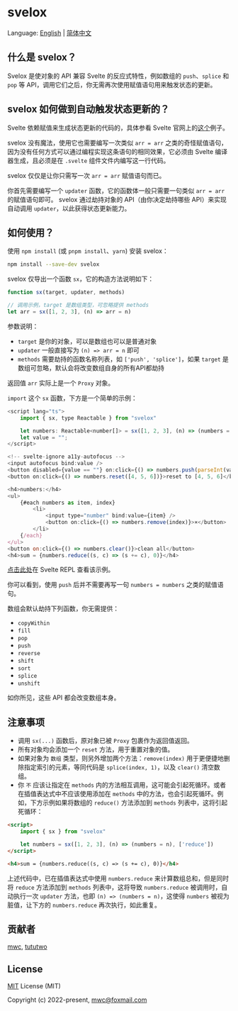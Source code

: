 # svelox

Language: [English](https://github.com/mwc/svelox/README.md) | [简体中文](https://github.com/mwc/svelox/README-zh.md)

## 什么是 svelox？

Svelox 是使对象的 API 兼容 Svelte 的反应式特性，例如数组的 `push`、`splice` 和 `pop` 等 API，调用它们之后，你无需再次使用赋值语句用来触发状态的更新。


## svelox 如何做到自动触发状态更新的？

Svelte 依赖赋值来生成状态更新的代码的，具体参看 Svelte 官网上的[这个](https://svelte.dev/tutorial/updating-arrays-and-objects)例子。

svelox 没有魔法，使用它也需要编写一次类似 `arr = arr` 之类的奇怪赋值语句，因为没有任何方式可以通过编程实现这条语句的相同效果，它必须由 Svelte 编译器生成，且必须是在 `.svelte` 组件文件内编写这一行代码。

svelox 仅仅是让你只需写一次 `arr = arr` 赋值语句而已。

你首先需要编写一个 `updater` 函数，它的函数体一般只需要一句类似 `arr = arr` 的赋值语句即可。
svelox 通过劫持对象的 API（由你决定劫持哪些 API）来实现自动调用 `updater`，以此获得状态更新能力。


## 如何使用？

使用 `npm install` (或 `pnpm install`、`yarn`) 安装 svelox：

```bash
npm install --save-dev svelox
```

svelox 仅导出一个函数 `sx`，它的构造方法说明如下：

```js
function sx(target, updater, methods)

// 调用示例，target 是数组类型，可忽略提供 methods
let arr = sx([1, 2, 3], (n) => arr = n)
```
参数说明：
- `target` 是你的对象，可以是数组也可以是普通对象
- `updater` 一般直接写为 `(n) => arr = n` 即可
- `methods` 需要劫持的函数名称列表，如 `['push', 'splice']`，如果 `target` 是数组可忽略，默认会将改变数组自身的所有API都劫持

返回值 `arr` 实际上是一个 `Proxy` 对象。

`import` 这个 `sx` 函数，下方是一个简单的示例：
```js
<script lang="ts">
    import { sx, type Reactable } from "svelox"

    let numbers: Reactable<number[]> = sx([1, 2, 3], (n) => (numbers = n))
    let value = "";
</script>

<!-- svelte-ignore a11y-autofocus -->
<input autofocus bind:value />
<button disabled={value == ""} on:click={() => numbers.push(parseInt(value, 10))}>add number</button>
<button on:click={() => numbers.reset([4, 5, 6])}>reset to [4, 5, 6]</button>

<h4>numbers:</h4>
<ul>
    {#each numbers as item, index}
        <li>
            <input type="number" bind:value={item} />
            <button on:click={() => numbers.remove(index)}>×</button>
        </li>
    {/each}
</ul>
<button on:click={() => numbers.clear()}>clean all</button>
<h4>sum = {numbers.reduce((s, c) => (s += c), 0)}</h4>
```

[点击此处](https://svelte.dev/repl/0dedb37665014ba99e05415a6107bc21?version=3.53.1)在 Svelte REPL 查看该示例。

你可以看到，使用 `push` 后并不需要再写一句 `numbers = numbers` 之类的赋值语句。

数组会默认劫持下列函数，你无需提供：
- `copyWithin`
- `fill`
- `pop`
- `push`
- `reverse`
- `shift`
- `sort`
- `splice`
- `unshift`

如你所见，这些 API 都会改变数组本身。


## 注意事项

- 调用 `sx(...)` 函数后，原对象已被 `Proxy` 包裹作为返回值返回。
- 所有对象均会添加一个 `reset` 方法，用于重置对象的值。
- 如果对象为 `数组` 类型，则另外增加两个方法：`remove(index)` 用于更便捷地删除指定索引的元素，等同代码是 `splice(index, 1)`，以及 `clear()` 清空数组。
- 你 `不` 应该让指定在 `methods` 内的方法相互调用，这可能会引起死循环。或者在插值表达式中不应该使用添加在 `methods` 中的方法，也会引起死循环。例如，下方示例如果将数组的 `reduce()` 方法添加到 `methods` 列表中，这将引起死循环：
```html
<script>
    import { sx } from "svelox"

    let numbers = sx([1, 2, 3], (n) => (numbers = n), ['reduce'])
</script>

<h4>sum = {numbers.reduce((s, c) => (s += c), 0)}</h4>
```
上述代码中，已在插值表达式中使用 `numbers.reduce` 来计算数组总和，但是同时将 `reduce` 方法添加到 `methods` 列表中，这将导致 `numbers.reduce` 被调用时，自动执行一次 `updater` 方法，也即 `(n) => (numbers = n)`，这使得 `numbers` 被视为脏值，让下方的 `numbers.reduce` 再次执行，如此重复。

## 贡献者

[mwc](https://github.com/mwc),
[tututwo](https://github.com/tututwo)

## License

[MIT](https://github.com/mwc/svelox/license) License (MIT)

Copyright (c) 2022-present, mwc@foxmail.com